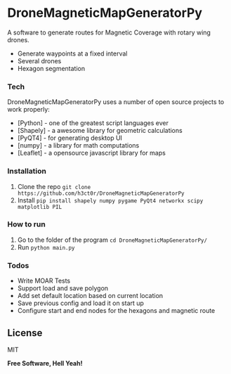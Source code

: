 # DroneMagneticMapGeneratorPy

A software to generate routes for Magnetic Coverage with rotary wing drones.

  - Generate waypoints at a fixed interval
  - Several drones
  - Hexagon segmentation

### Tech

DroneMagneticMapGeneratorPy uses a number of open source projects to work properly:

* [Python] - one of the greatest script languages ever
* [Shapely] - a awesome library for geometric calculations
* [PyQT4] - for generating desktop UI
* [numpy] - a library for math computations
* [Leaflet] - a opensource javascript library for maps

### Installation

1) Clone the repo `git clone https://github.com/h3ct0r/DroneMagneticMapGeneratorPy`
2) Install `pip install shapely numpy pygame PyQt4 networkx scipy matplotlib PIL`

### How to run

1) Go to the folder of the program `cd DroneMagneticMapGeneratorPy/`
2) Run `python main.py`

### Todos

 - Write MOAR Tests
 - Support load and save polygon
 - Add set default location based on current location
 - Save previous config and load it on start up
 - Configure start and end nodes for the hexagons and magnetic route

License
----

MIT


**Free Software, Hell Yeah!**
